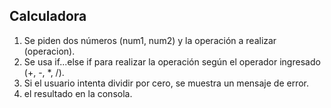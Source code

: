 ##  Calculadora
1. Se piden dos números (num1, num2) y la operación a realizar (operacion).
2. Se usa if...else if para realizar la operación según el operador ingresado (+, -, *, /).
3. Si el usuario intenta dividir por cero, se muestra un mensaje de error.
4. el resultado en la consola.